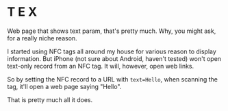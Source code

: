 # T   E   X

Web page that shows text param, that's pretty much. Why, you might ask, for a really niche reason.

I started using NFC tags all around my house for various reason to display information. But iPhone (not sure about Android, haven't tested) won't open text-only record from an NFC tag. It will, however, open web links.

So by setting the NFC record to a URL with `text=Hello`, when scanning the tag, it'll open a web page saying "Hello".

That is pretty much all it does.
